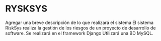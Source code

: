 # RYSKSYS
Agregar una breve descripción de lo que realizará el sistema
El sistema RiskSys realiza la gestión de los riesgos de un proyecto de desarrollo de software.
Se realizará en el framework Django
Utilizará una BD MySQL.
